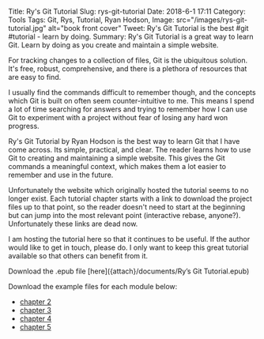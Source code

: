 Title: Ry's Git Tutorial
Slug: rys-git-tutorial
Date: 2018-6-1 17:11
Category: Tools
Tags: Git, Rys, Tutorial, Ryan Hodson,
Image: src="/images/rys-git-tutorial.jpg" alt="book front cover"
Tweet: Ry's Git Tutorial is the best #git #tutorial - learn by doing.
Summary: Ry's Git Tutorial is a great way to learn Git. Learn by doing as you create and maintain a simple website. 

For tracking changes to a collection of files, Git is the ubiquitous solution. It's free, robust, comprehensive, and there is a plethora of resources that are easy to find. 

I usually find the commands difficult to remember though, and the concepts which Git is built on often seem counter-intuitive to me. This means I spend a lot of time searching for answers and trying to remember how I can use Git to experiment with a project without fear of losing any hard won progress. 

Ry's Git Tutorial by Ryan Hodson is the best way to learn Git that I have come across. Its simple, practical, and clear. The reader learns how to use Git to creating and maintaining a simple website. This gives the Git commands a meaningful context, which makes them a lot easier to remember and use in the future.

Unfortunately the website which originally hosted the tutorial seems to no longer exist. Each tutorial chapter starts with a link to download the project files up to that point, so the reader doesn't need to start at the beginning but can jump into the most relevant point (interactive rebase, anyone?). Unfortunately these links are dead now. 

I am hosting the tutorial here so that it continues to be useful. If the author would like to get in touch, please do. I only want to keep this great tutorial available so that others can benefit from it.

Download the .epub file [here]({attach}/documents/Ry’s Git Tutorial.epub)
 
Download the example files for each module below:
- [chapter 2]({attach}/documents/chapter2.zip)
- [chapter 3]({attach}/documents/chapter3.zip)
- [chapter 4]({attach}/documents/chapter4.zip)
- [chapter 5]({attach}/documents/chapter5.zip)

